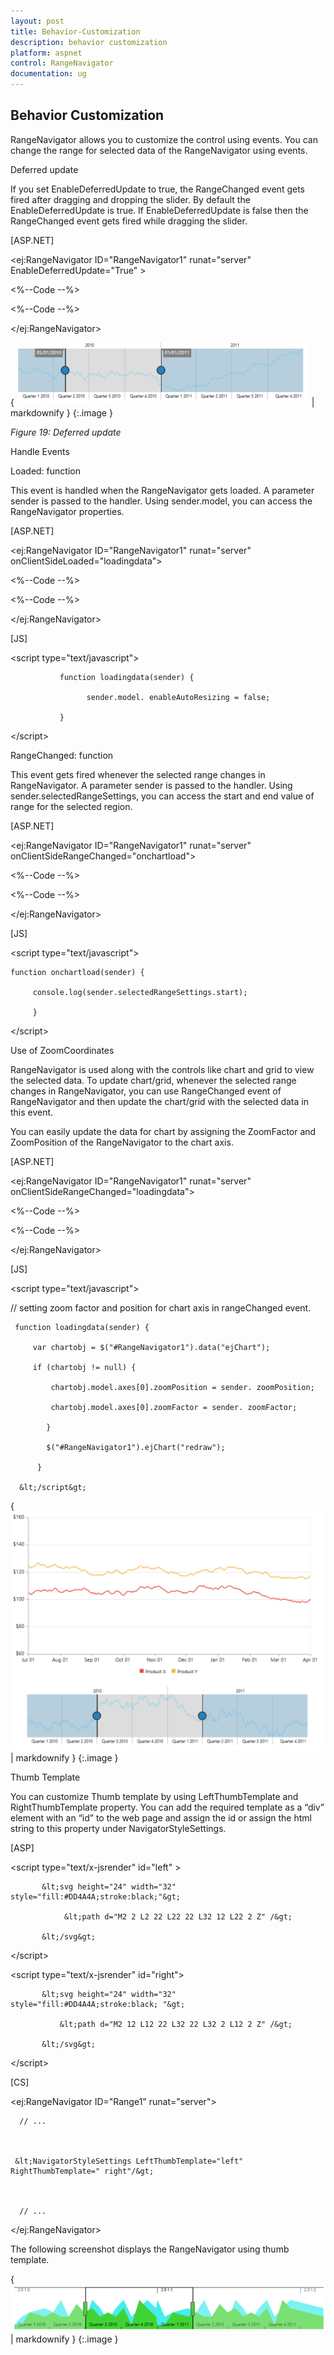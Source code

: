 ```yaml
---
layout: post
title: Behavior-Customization
description: behavior customization
platform: aspnet
control: RangeNavigator
documentation: ug
---
```


## Behavior Customization

RangeNavigator allows you to customize the control using events. You can change the range for selected data of the RangeNavigator using events.

Deferred update

If you set EnableDeferredUpdate to true, the RangeChanged event gets fired after dragging and dropping the slider. By default the EnableDeferredUpdate is true. If EnableDeferredUpdate is false then the RangeChanged event gets fired while dragging the slider. 

 [ASP.NET]

&lt;ej:RangeNavigator ID="RangeNavigator1" runat="server" EnableDeferredUpdate="True" &gt;

  &lt;%--Code --%&gt;

  &lt;%--Code --%&gt;

&lt;/ej:RangeNavigator&gt;


{ ![](Behavior-Customization_images/Behavior-Customization_img1.png) | markdownify }
{:.image }


_Figure 19: Deferred update_

Handle Events

Loaded: function

This event is handled when the RangeNavigator gets loaded. A parameter sender is passed to the handler. Using sender.model, you can access the RangeNavigator properties. 

 [ASP.NET]

&lt;ej:RangeNavigator ID="RangeNavigator1" runat="server" onClientSideLoaded="loadingdata"&gt;

  &lt;%--Code --%&gt;

  &lt;%--Code --%&gt;

&lt;/ej:RangeNavigator&gt;

[JS]

&lt;script type="text/javascript"&gt;

               function loadingdata(sender) {

                     sender.model. enableAutoResizing = false;

               }

  &lt;/script&gt;         


RangeChanged: function

This event gets fired whenever the selected range changes in RangeNavigator. A parameter sender is passed to the handler. Using sender.selectedRangeSettings, you can access the start and end value of range for the selected region. 

 [ASP.NET]

&lt;ej:RangeNavigator ID="RangeNavigator1" runat="server" onClientSideRangeChanged="onchartload"&gt;

  &lt;%--Code --%&gt;

  &lt;%--Code --%&gt;

&lt;/ej:RangeNavigator&gt;

[JS]

&lt;script type="text/javascript"&gt;

    function onchartload(sender) {

         console.log(sender.selectedRangeSettings.start);

         }  

&lt;/script&gt;         

Use of ZoomCoordinates

RangeNavigator is used along with the controls like chart and grid to view the selected data. To update chart/grid, whenever the selected range changes in RangeNavigator, you can use RangeChanged event of RangeNavigator and then update the chart/grid with the selected data in this event. 

You can easily update the data for chart by assigning the ZoomFactor and ZoomPosition of the RangeNavigator to the chart axis. 

 [ASP.NET]

&lt;ej:RangeNavigator ID="RangeNavigator1" runat="server" onClientSideRangeChanged="loadingdata"&gt;

  &lt;%--Code --%&gt;

  &lt;%--Code --%&gt;

&lt;/ej:RangeNavigator&gt;

[JS]

&lt;script type="text/javascript"&gt;

  // setting zoom factor and position for chart axis in rangeChanged event.

     function loadingdata(sender) {

         var chartobj = $("#RangeNavigator1").data("ejChart");

         if (chartobj != null) {

             chartobj.model.axes[0].zoomPosition = sender. zoomPosition;                                                               

             chartobj.model.axes[0].zoomFactor = sender. zoomFactor;

            }

            $("#RangeNavigator1").ejChart("redraw");

          }

      &lt;/script&gt;         



{ ![](Behavior-Customization_images/Behavior-Customization_img2.png) | markdownify }
{:.image }


Thumb Template

You can customize Thumb template by using LeftThumbTemplate and RightThumbTemplate property. You can add the required template as a “div” element with an “id” to the web page and assign the id or assign the html string to this property under NavigatorStyleSettings. 

[ASP]

&lt;script type="text/x-jsrender" id="left" &gt;

           &lt;svg height="24" width="32" style="fill:#DD4A4A;stroke:black;"&gt;

                &lt;path d="M2 2 L2 22 L22 22 L32 12 L22 2 Z" /&gt;

           &lt;/svg&gt;

&lt;/script&gt;

&lt;script type="text/x-jsrender" id="right"&gt;

           &lt;svg height="24" width="32" style="fill:#DD4A4A;stroke:black; "&gt;

               &lt;path d="M2 12 L12 22 L32 22 L32 2 L12 2 Z" /&gt;

           &lt;/svg&gt;

&lt;/script&gt;

[CS] 

 &lt;ej:RangeNavigator ID="Range1" runat="server"&gt; 



      // ...



     &lt;NavigatorStyleSettings LeftThumbTemplate="left" RightThumbTemplate=" right"/&gt;



      // ...



 &lt;/ej:RangeNavigator&gt;



The following screenshot displays the RangeNavigator using thumb template.

{ ![D:/TRUNK LOCATION/Feature Tool/Image/aspnet/ejrangenavigator/Chart-Customization.png](Behavior-Customization_images/Behavior-Customization_img3.png) | markdownify }
{:.image }


